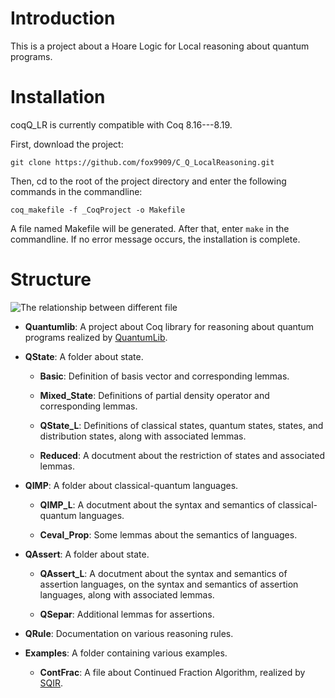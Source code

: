 # Introduction 

This is a project about a Hoare Logic for Local reasoning about quantum programs. 

# Installation 

coqQ_LR is currently compatible with Coq 8.16---8.19.

First, download the project: 

```git clone https://github.com/fox9909/C_Q_LocalReasoning.git``` 

Then, cd to the root of the project directory and enter the following commands in the commandline:

```coq_makefile -f _CoqProject -o Makefile```

A file named Makefile will be generated. After that, enter ```make``` in the commandline. If no error message occurs, the installation is complete.
# Structure

![The relationship between different file](./Figures/Relationship.png)

* **Quantumlib**: A project about Coq library for reasoning about quantum programs realized by [QuantumLib](https://github.com/inQWIRE/QuantumLib.git).

* **QState**: A folder about state.

  + **Basic**:  Definition of basis vector and corresponding lemmas.

  + **Mixed_State**: Definitions of partial density operator and corresponding lemmas.

  + **QState_L**:  Definitions of classical states, quantum states, states, and distribution states, along with associated lemmas.

  + **Reduced**: A docutment about the restriction of states and associated lemmas.

* **QIMP**: A folder about classical-quantum languages.

    + **QIMP_L**: A docutment about the syntax and semantics of classical-quantum languages.

    + **Ceval_Prop**: Some lemmas about the semantics of languages.

* **QAssert**: A folder about state.

    + **QAssert_L**: A docutment about the syntax and semantics of assertion languages, on the syntax and semantics of assertion languages, along with associated lemmas.

    + **QSepar**: Additional lemmas for assertions.

* **QRule**:  Documentation on various reasoning rules.

* **Examples**:  A folder containing various examples. 

     + **ContFrac**: A file about Continued Fraction Algorithm, realized by 
         [SQIR](https://github.com/inQWIRE/SQIR.git).
